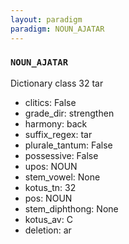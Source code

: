 ```yaml
---
layout: paradigm
paradigm: NOUN_AJATAR
---
```

### ` NOUN_AJATAR `

Dictionary class 32 tar
* clitics: False
* grade_dir: strengthen
* harmony: back
* suffix_regex: tar
* plurale_tantum: False
* possessive: False
* upos: NOUN
* stem_vowel: None
* kotus_tn: 32
* pos: NOUN
* stem_diphthong: None
* kotus_av: C
* deletion: ar
